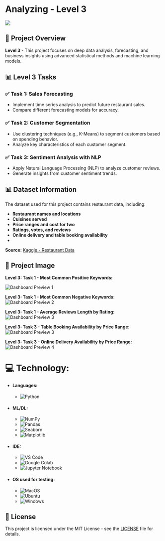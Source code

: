 # Analyzing - Level 3
<img src="https://github.com/Parthadee/Restaurant-reviews-Analysis/blob/c5cfd29d08103bb42fca9b98ade40ee71e78a38e/Level%203/What_is_Data_Analysis.jpg"/>

## 📌 Project Overview
**Level 3** - This project focuses on deep data analysis, forecasting, and business insights using advanced statistical methods and machine learning models.

## 📊 Level 3 Tasks
### ✅ Task 1: Sales Forecasting
- Implement time series analysis to predict future restaurant sales.
- Compare different forecasting models for accuracy.

### ✅ Task 2: Customer Segmentation
- Use clustering techniques (e.g., K-Means) to segment customers based on spending behavior.
- Analyze key characteristics of each customer segment.

### ✅ Task 3: Sentiment Analysis with NLP
- Apply Natural Language Processing (NLP) to analyze customer reviews.
- Generate insights from customer sentiment trends.

## 📊 Dataset Information
The dataset used for this project contains restaurant data, including:
- **Restaurant names and locations**
- **Cuisines served**
- **Price ranges and cost for two**
- **Ratings, votes, and reviews**
- **Online delivery and table booking availability**
- 
**Source:** [Kaggle - Restaurant Data](https://www.kaggle.com/datasets/parthaade/restaurant-performance-analysis)
  
## 📸 Project Image

**Level 3: Task 1 - Most Common Positive Keywords:**

![Dashboard Preview 1](https://github.com/Parthadee/Restaurant-reviews-Analysis/blob/40c5d17d77cacccc65544dcf77f7ae0564e9a189/Level%203/Task%201/picture1.png)

**Level 3: Task 1 - Most Common Negative Keywords:**
![Dashboard Preview 2](https://github.com/Parthadee/Restaurant-reviews-Analysis/blob/40c5d17d77cacccc65544dcf77f7ae0564e9a189/Level%203/Task%201/picture2.png)

**Level 3: Task 1 - Average Reviews Length by Rating:**
![Dashboard Preview 3](https://github.com/Parthadee/Restaurant-reviews-Analysis/blob/40c5d17d77cacccc65544dcf77f7ae0564e9a189/Level%203/Task%201/picture3.png)

**Level 3: Task 3 - Table Booking Availability by Price Range:**
![Dashboard Preview 3](https://github.com/Parthadee/Restaurant-reviews-Analysis/blob/40c5d17d77cacccc65544dcf77f7ae0564e9a189/Level%203/Task%203/picture1.png)

**Level 3: Task 3 - Online Delivery Availability by Price Range:**
![Dashboard Preview 4](https://github.com/Parthadee/Restaurant-reviews-Analysis/blob/40c5d17d77cacccc65544dcf77f7ae0564e9a189/Level%203/Task%203/picture2.png)

  # 💻 Technology:
- #### Languages:
  - ![Python](https://img.shields.io/badge/python-3670A0?style=for-the-badge&logo=python&logoColor=ffdd54)
- #### ML/DL:
  - ![NumPy](https://img.shields.io/badge/numpy-%23013243.svg?style=for-the-badge&logo=numpy&logoColor=white)
  - ![Pandas](https://img.shields.io/badge/pandas-%23150458.svg?style=for-the-badge&logo=pandas&logoColor=white)
  - ![Seaborn](https://img.shields.io/badge/Seaborn-%23F7931E.svg?style=for-the-badge&logo=Seaborn&logoColor=white)
  - ![Matplotlib](https://img.shields.io/badge/Matplotlib-%23ffffff.svg?style=for-the-badge&logo=Matplotlib&logoColor=black)
- #### IDE:
  - ![VS Code](https://img.shields.io/badge/Visual_Studio_Code-0078D4?style=for-the-badge&logo=visual%20studio%20code&logoColor=white)
  - ![Google Colab](https://img.shields.io/badge/Google%20Colab-%23F9A825.svg?style=for-the-badge&logo=googlecolab&logoColor=white)
  - ![Jupyter Notebook](https://img.shields.io/badge/jupyter-%23FA0F00.svg?style=for-the-badge&logo=jupyter&logoColor=white)
- #### OS used for testing:
  - ![MacOS](https://img.shields.io/badge/mac%20os-000000?style=for-the-badge&logo=apple&logoColor=white)
  - ![Ubuntu](https://img.shields.io/badge/Ubuntu-E95420?style=for-the-badge&logo=ubuntu&logoColor=white)
  - ![Windows](https://img.shields.io/badge/Windows-0078D6?style=for-the-badge&logo=windows&logoColor=white)

## 📜 License
This project is licensed under the MIT License - see the [LICENSE](LICENSE) file for details.
